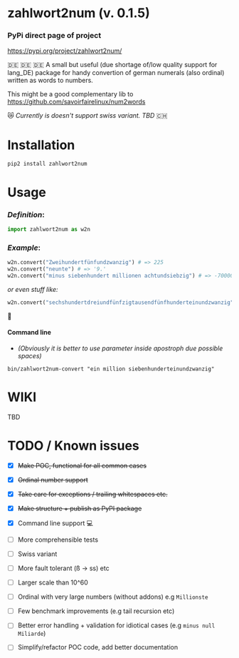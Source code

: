 # zahlwort2num (v. 0.1.5)

### PyPi direct page of project 
https://pypi.org/project/zahlwort2num/

:de: :de: :de:
A small but useful (due shortage of/low quality support for lang_DE) package for handy convertion of german numerals (also ordinal) written as words to numbers. 

This might be a good complementary lib to https://github.com/savoirfairelinux/num2words

:crying_cat_face: _Currently is doesn't support swiss variant. TBD_ :switzerland:

# Installation

`pip2 install zahlwort2num`

# Usage

### _Definition_: <br />

```python
import zahlwort2num as w2n
```

### _Example_: <br />
 ```python
 w2n.convert("Zweihundertfünfundzwanzig") # => 225
 w2n.convert("neunte") # => '9.' 
 w2n.convert("minus siebenhundert millionen achtundsiebzig") # => -700000078
```
 _or even stuff like:_ <br />
 ```python
 w2n.convert("sechshundertdreiundfünfzigtausendfünfhunderteinundzwanzig") # => 653521
```
 :see_no_evil: 
 
#### Command line
* _(Obviously it is better to use parameter inside apostroph due possible spaces)_
```
bin/zahlwort2num-convert "ein million siebenhunderteinundzwanzig"
```
# WIKI
TBD

# TODO / Known issues
- [x] ~~Make POC, functional for all common cases~~
- [x] ~~Ordinal number support~~
- [x] ~~Take care for exceptions / trailing whitespaces etc.~~
- [x] ~~Make structure + publish as PyPI package~~
- [x] Command line support :computer:
- [ ] More comprehensible tests
- [ ] Swiss variant
- [ ] More fault tolerant (ß -> ss) etc
- [ ] Larger scale than 10^60
- [ ] Ordinal with very large numbers (without addons) e.g `Millionste`
- [ ] Few benchmark improvements (e.g tail recursion etc)
- [ ] Better error handling + validation for idiotical cases (e.g `minus null Miliarde`)
- [ ] Simplify/refactor POC code, add better documentation


